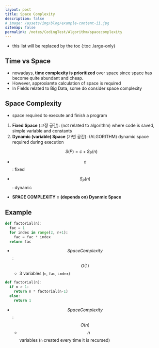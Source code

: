 ```yaml
---
layout: post
title: Space Complexity
description: false
# image: /assets/img/blog/example-content-ii.jpg
sitemap: false
permalink: /notes/CodingTest/Algorithm/spacecomplexity
---
```


* this list will be replaced by the toc
{:toc .large-only}


## Time vs Space

- nowadays, **time complexity is prioritized** over space since space has become quite abundant and cheap. 
- However, approxiamte calculation of space is required
- In Fields related to Big Data, some do consider space complexity

## Space Complexity
- space required to execute and finish a program
1. **<fontcolor>Fixed Space</fontcolor>** (고정 공간): (not related to algorithm) where code is saved, simple variable and constants
2. **<fontcolor>Dynamic (variable) Space</fontcolor>** (가변 공간): (ALGORITHM) dynamic space required during execution  

$$ S(P) = c + S_P(n) $$
  - $$ c $$ : fixed 
  - $$ S_P(n) $$ : dynamic 

- **SPACE COMPLEXITY = (depends on) Dyanmic Space**

## Example

```py
def factorial(n):
  fac = 1
  for index in range(2, n+1):
    fac = fac * index
  return fac
```

- $$ Space Complexity$$ : $$  O(1)$$
  - 3 variables (`n`, `fac`, `index`)

```py
def factorial(n):
  if n > 1:
    return n * factorial(n-1)
  else:
    return 1
```
- $$ Space Complexity$$ : $$O(n)$$
  - $$n$$ variables (`n` created every time it is recursed)